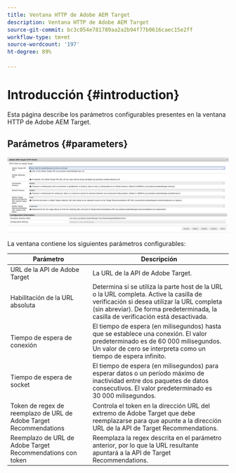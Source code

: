 ```yaml
---
title: Ventana HTTP de Adobe AEM Target
description: Ventana HTTP de Adobe AEM Target
source-git-commit: bc3c054e781789aa2a2b94f77b0616caec15e2ff
workflow-type: tm+mt
source-wordcount: '197'
ht-degree: 89%

---
```



# Introducción {#introduction}

Esta página describe los parámetros configurables presentes en la ventana HTTP de Adobe AEM Target.

## Parámetros {#parameters}

![Ventana HTTP de Target](assets/httpwindow.png "Ventana HTTP de Target")

La ventana contiene los siguientes parámetros configurables:

| Parámetro | Descripción |
|---|---|
| URL de la API de Adobe Target | La URL de la API de Adobe Target. |
| Habilitación de la URL absoluta | Determina si se utiliza la parte host de la URL o la URL completa. Active la casilla de verificación si desea utilizar la URL completa (sin abreviar). De forma predeterminada, la casilla de verificación está desactivada. |
| Tiempo de espera de conexión | El tiempo de espera (en milisegundos) hasta que se establece una conexión. El valor predeterminado es de 60 000 milisegundos. Un valor de cero se interpreta como un tiempo de espera infinito. |
| Tiempo de espera de socket | El tiempo de espera (en milisegundos) para esperar datos o un período máximo de inactividad entre dos paquetes de datos consecutivos. El valor predeterminado es 30 000 milisegundos. |
| Token de regex de reemplazo de URL de Adobe Target Recommendations | Controla el token en la dirección URL del extremo de Adobe Target que debe reemplazarse para que apunte a la dirección URL de la API de Target Recommendations. |
| Reemplazo de URL de Adobe Target Recommendations con token | Reemplaza la regex descrita en el parámetro anterior, por lo que la URL resultante apuntará a la API de Target Recommendations. |
